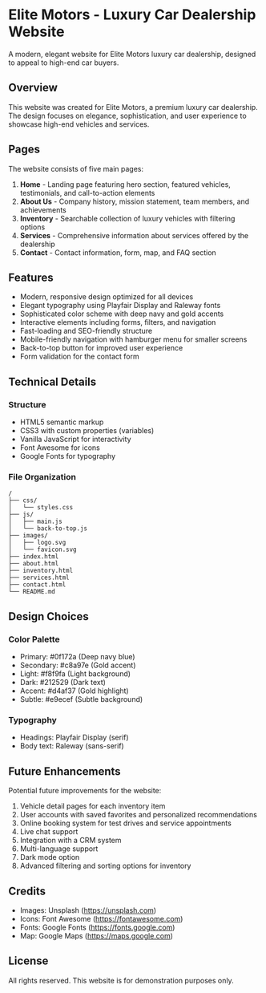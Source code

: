 # Elite Motors - Luxury Car Dealership Website

A modern, elegant website for Elite Motors luxury car dealership, designed to appeal to high-end car buyers.

## Overview

This website was created for Elite Motors, a premium luxury car dealership. The design focuses on elegance, sophistication, and user experience to showcase high-end vehicles and services.

## Pages

The website consists of five main pages:

1. **Home** - Landing page featuring hero section, featured vehicles, testimonials, and call-to-action elements
2. **About Us** - Company history, mission statement, team members, and achievements
3. **Inventory** - Searchable collection of luxury vehicles with filtering options
4. **Services** - Comprehensive information about services offered by the dealership
5. **Contact** - Contact information, form, map, and FAQ section

## Features

- Modern, responsive design optimized for all devices
- Elegant typography using Playfair Display and Raleway fonts
- Sophisticated color scheme with deep navy and gold accents
- Interactive elements including forms, filters, and navigation
- Fast-loading and SEO-friendly structure
- Mobile-friendly navigation with hamburger menu for smaller screens
- Back-to-top button for improved user experience
- Form validation for the contact form

## Technical Details

### Structure

- HTML5 semantic markup
- CSS3 with custom properties (variables)
- Vanilla JavaScript for interactivity
- Font Awesome for icons
- Google Fonts for typography

### File Organization

```
/
├── css/
│   └── styles.css
├── js/
│   ├── main.js
│   └── back-to-top.js
├── images/
│   ├── logo.svg
│   └── favicon.svg
├── index.html
├── about.html
├── inventory.html
├── services.html
├── contact.html
└── README.md
```

## Design Choices

### Color Palette

- Primary: #0f172a (Deep navy blue)
- Secondary: #c8a97e (Gold accent)
- Light: #f8f9fa (Light background)
- Dark: #212529 (Dark text)
- Accent: #d4af37 (Gold highlight)
- Subtle: #e9ecef (Subtle background)

### Typography

- Headings: Playfair Display (serif)
- Body text: Raleway (sans-serif)

## Future Enhancements

Potential future improvements for the website:

1. Vehicle detail pages for each inventory item
2. User accounts with saved favorites and personalized recommendations
3. Online booking system for test drives and service appointments
4. Live chat support
5. Integration with a CRM system
6. Multi-language support
7. Dark mode option
8. Advanced filtering and sorting options for inventory

## Credits

- Images: Unsplash (https://unsplash.com)
- Icons: Font Awesome (https://fontawesome.com)
- Fonts: Google Fonts (https://fonts.google.com)
- Map: Google Maps (https://maps.google.com)

## License

All rights reserved. This website is for demonstration purposes only.